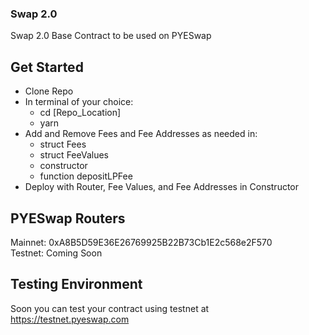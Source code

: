 ### Swap 2.0
Swap 2.0 Base Contract to be used on PYESwap

## Get Started
- Clone Repo
- In terminal of your choice:
  - cd [Repo_Location]
  - yarn
- Add and Remove Fees and Fee Addresses as needed in: 
  - struct Fees
  - struct FeeValues
  - constructor
  - function depositLPFee
- Deploy with Router, Fee Values, and Fee Addresses in Constructor

## PYESwap Routers
Mainnet: 0xA8B5D59E36E26769925B22B73Cb1E2c568e2F570   
Testnet: Coming Soon

## Testing Environment
Soon you can test your contract using testnet at https://testnet.pyeswap.com
